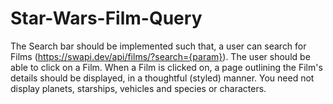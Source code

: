 # Star-Wars-Film-Query
The Search bar should be implemented such that, a user can search for Films (https://swapi.dev/api/films/?search={param}). The user should be able to click on a Film. When a Film is clicked on, a page outlining the Film's details should be displayed, in a thoughtful (styled) manner. You need not display planets, starships, vehicles and species or characters.
